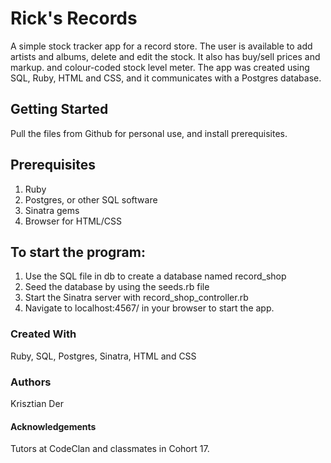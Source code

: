  # Rick's Records

A simple stock tracker app for a record store. The user is available to add artists and albums, delete and edit the stock. It also has buy/sell prices and markup. and colour-coded stock level meter. The app was created using SQL, Ruby, HTML and CSS, and it communicates with a Postgres database.

## Getting Started

Pull the files from Github for personal use, and install prerequisites.

## Prerequisites

1. Ruby
2. Postgres, or other SQL software
3. Sinatra gems
4. Browser for HTML/CSS

## To start the program:

1. Use the SQL file in db to create a database named record_shop
2. Seed the database by using the seeds.rb file
3. Start the Sinatra server with record_shop_controller.rb
4. Navigate to localhost:4567/ in your browser to start the app.

### Created With

Ruby, SQL, Postgres, Sinatra, HTML and CSS

### Authors

Krisztian Der

#### Acknowledgements

Tutors at CodeClan and classmates in Cohort 17.

